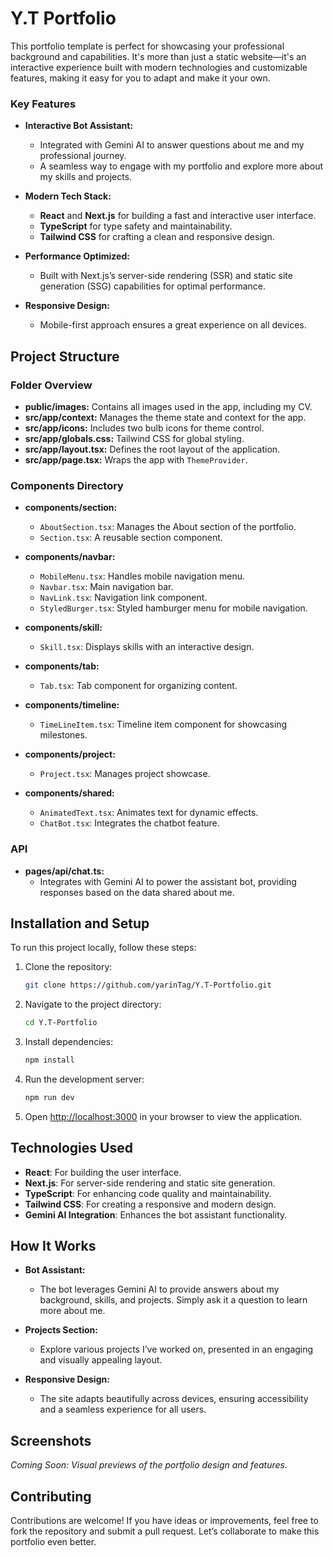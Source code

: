# Y.T Portfolio

This portfolio template is perfect for showcasing your professional background and capabilities. It's more than just a static website—it's an interactive experience built with modern technologies and customizable features, making it easy for you to adapt and make it your own.

### Key Features

- **Interactive Bot Assistant:**

  - Integrated with Gemini AI to answer questions about me and my professional journey.
  - A seamless way to engage with my portfolio and explore more about my skills and projects.

- **Modern Tech Stack:**

  - **React** and **Next.js** for building a fast and interactive user interface.
  - **TypeScript** for type safety and maintainability.
  - **Tailwind CSS** for crafting a clean and responsive design.

- **Performance Optimized:**

  - Built with Next.js’s server-side rendering (SSR) and static site generation (SSG) capabilities for optimal performance.

- **Responsive Design:**
  - Mobile-first approach ensures a great experience on all devices.

## Project Structure

### Folder Overview

- **public/images:** Contains all images used in the app, including my CV.
- **src/app/context:** Manages the theme state and context for the app.
- **src/app/icons:** Includes two bulb icons for theme control.
- **src/app/globals.css:** Tailwind CSS for global styling.
- **src/app/layout.tsx:** Defines the root layout of the application.
- **src/app/page.tsx:** Wraps the app with `ThemeProvider`.

### Components Directory

- **components/section:**

  - `AboutSection.tsx`: Manages the About section of the portfolio.
  - `Section.tsx`: A reusable section component.

- **components/navbar:**

  - `MobileMenu.tsx`: Handles mobile navigation menu.
  - `Navbar.tsx`: Main navigation bar.
  - `NavLink.tsx`: Navigation link component.
  - `StyledBurger.tsx`: Styled hamburger menu for mobile navigation.

- **components/skill:**

  - `Skill.tsx`: Displays skills with an interactive design.

- **components/tab:**

  - `Tab.tsx`: Tab component for organizing content.

- **components/timeline:**

  - `TimeLineItem.tsx`: Timeline item component for showcasing milestones.

- **components/project:**

  - `Project.tsx`: Manages project showcase.

- **components/shared:**
  - `AnimatedText.tsx`: Animates text for dynamic effects.
  - `ChatBot.tsx`: Integrates the chatbot feature.

### API

- **pages/api/chat.ts:**
  - Integrates with Gemini AI to power the assistant bot, providing responses based on the data shared about me.

## Installation and Setup

To run this project locally, follow these steps:

1. Clone the repository:

   ```bash
   git clone https://github.com/yarinTag/Y.T-Portfolio.git
   ```

2. Navigate to the project directory:

   ```bash
   cd Y.T-Portfolio
   ```

3. Install dependencies:

   ```bash
   npm install
   ```

4. Run the development server:

   ```bash
   npm run dev
   ```

5. Open [http://localhost:3000](http://localhost:3000) in your browser to view the application.

## Technologies Used

- **React**: For building the user interface.
- **Next.js**: For server-side rendering and static site generation.
- **TypeScript**: For enhancing code quality and maintainability.
- **Tailwind CSS**: For creating a responsive and modern design.
- **Gemini AI Integration**: Enhances the bot assistant functionality.

## How It Works

- **Bot Assistant:**

  - The bot leverages Gemini AI to provide answers about my background, skills, and projects. Simply ask it a question to learn more about me.

- **Projects Section:**

  - Explore various projects I’ve worked on, presented in an engaging and visually appealing layout.

- **Responsive Design:**
  - The site adapts beautifully across devices, ensuring accessibility and a seamless experience for all users.

## Screenshots

_Coming Soon: Visual previews of the portfolio design and features._

## Contributing

Contributions are welcome! If you have ideas or improvements, feel free to fork the repository and submit a pull request. Let’s collaborate to make this portfolio even better.
